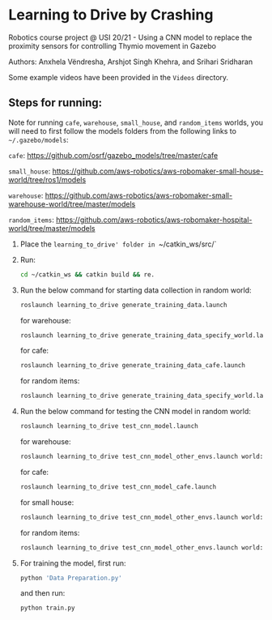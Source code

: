 # Learning to Drive by Crashing
Robotics course project @ USI 20/21 - Using a CNN model to replace the proximity sensors for controlling Thymio movement in Gazebo

Authors: Anxhela Vëndresha, Arshjot Singh Khehra, and Srihari Sridharan

Some example videos have been provided in the `Videos` directory.

## Steps for running:

Note for running `cafe`, `warehouse`, `small_house`, and `random_items` worlds, you will need to first follow the models folders from the following links to `~/.gazebo/models`:

`cafe`: https://github.com/osrf/gazebo_models/tree/master/cafe


`small_house`: https://github.com/aws-robotics/aws-robomaker-small-house-world/tree/ros1/models

`warehouse`: https://github.com/aws-robotics/aws-robomaker-small-warehouse-world/tree/master/models

`random_items`: https://github.com/aws-robotics/aws-robomaker-hospital-world/tree/master/models


1. Place the `learning_to_drive' folder in `~/catkin_ws/src/`

2. Run:
    ```bash
    cd ~/catkin_ws && catkin build && re.
    ```
    
3. Run the below command for starting data collection in random world:
    ```bash
    roslaunch learning_to_drive generate_training_data.launch
    ```
    for warehouse:
    
    ```bash
    roslaunch learning_to_drive generate_training_data_specify_world.launch world:=warehouse
    ```
    
    for cafe:
    
    ```bash
    roslaunch learning_to_drive generate_training_data_cafe.launch
    ```
    
    for random items:
    
    ```bash
    roslaunch learning_to_drive generate_training_data_specify_world.launch world:=random_items
    ```

4. Run the below command for testing the CNN model in random world:

    ```bash
    roslaunch learning_to_drive test_cnn_model.launch
    ```
    
    for warehouse:
    ```bash
    roslaunch learning_to_drive test_cnn_model_other_envs.launch world:=warehouse
    ```
    
    for cafe:
    ```bash
    roslaunch learning_to_drive test_cnn_model_cafe.launch
    ```
    
    for small house:
    ```bash
    roslaunch learning_to_drive test_cnn_model_other_envs.launch world:=small_house
    ```

    for random items:
    ```bash
    roslaunch learning_to_drive test_cnn_model_other_envs.launch world:=random_items
    ```

5. For training the model, first run:
    ```bash
    python 'Data Preparation.py'
    ```
   and then run:
    ```bash
    python train.py
    ```